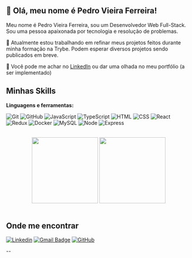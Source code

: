 ## :yellow_heart: Olá, meu nome é Pedro Vieira Ferreira!

Meu nome é Pedro Vieira Ferreira, sou um Desenvolvedor Web Full-Stack. Sou uma pessoa apaixonada por tecnologia e resolução de problemas.

🔭 Atualmente estou trabalhando em refinar meus projetos feitos durante minha formação na Trybe. Podem esperar diversos projetos sendo publicados em breve.

💬 Você pode me achar no <a href="https://www.linkedin.com/in/pedro-vieira-dev/">LinkedIn</a> ou dar uma olhada no <a>meu portfólio</a> (a ser implementado)

## Minhas Skills

**Linguagens e ferramentas:**
<div>

![Git](https://img.shields.io/badge/Git-E34F26?style=for-the-badge&logo=git&logoColor=white)
![GitHub](https://img.shields.io/badge/GitHub-100000?style=for-the-badge&logo=github&logoColor=white)
![JavaScript](https://img.shields.io/badge/JavaScript-F7DF1E?style=for-the-badge&logo=javascript&logoColor=black)
![TypeScript](https://img.shields.io/badge/TypeScript-007ACC?style=for-the-badge&logo=typescript&logoColor=white)
![HTML](https://img.shields.io/badge/HTML5-E34F26?style=for-the-badge&logo=html5&logoColor=white)
![CSS](https://img.shields.io/badge/CSS-239120?&style=for-the-badge&logo=css3&logoColor=white)
![React](https://img.shields.io/badge/React-20232A?style=for-the-badge&logo=react&logoColor=61DAFB)
![Redux](https://img.shields.io/badge/Redux-593D88?style=for-the-badge&logo=redux&logoColor=white)
![Docker](https://img.shields.io/badge/Docker-2496ED?style=for-the-badge&logo=docker&logoColor=white)
![MySQL](https://img.shields.io/badge/MySQL-00000F?style=for-the-badge&logo=mysql&logoColor=white)
![Node](https://img.shields.io/badge/Node.js-43853D?style=for-the-badge&logo=node.js&logoColor=white)
![Express](https://img.shields.io/badge/Express.js-404D59?style=for-the-badge)


</div>

<br>

<!-- GITHUB STATUS -->
<div align="center">
  <img height="180em" src="https://github-readme-stats.vercel.app/api?username=pedro-vieiraf&show_icons=true&theme=dark&include_all_commits=true&count_private=true"/>
  <img height="180em" src="https://github-readme-stats.vercel.app/api/top-langs/?username=pedro-vieiraf&layout=compact&langs_count=10&theme=dark"/>

  <!-- TEMAS: dark, radical, merko, gruvbox, tokyonight, onedark, cobalt, synthwave, highcontrast, dracula -->
</div>

<br>

## Onde me encontrar

[![Linkedin](https://img.shields.io/badge/-LinkedIn-blue?style=flat-square&logo=Linkedin&logoColor=white&link=https://www.linkedin.com/in/pedro-vieira-dev/)](https://www.linkedin.com/in/pedro-vieira-dev/)
[![Gmail Badge](https://img.shields.io/badge/-Gmail-FF0000?style=flat-square&labelColor=FF0000&logo=gmail&logoColor=white&link=pedrovieirafdev@gmail.com)](mailto:pedrovieirafdev@gmail.com)
[![GitHub](https://img.shields.io/github/followers/pedro-vieiraf?label=follow&style=social)](https://github.com/pedro-vieiraf)

--
<!--
**pedro-vieiraf/pedro-vieiraf** is a ✨ _special_ ✨ repository because its `README.md` (this file) appears on your GitHub profile.

Here are some ideas to get you started:

- 🔭 I’m currently working on ...
- 🌱 I’m currently learning ...
- 👯 I’m looking to collaborate on ...
- 🤔 I’m looking for help with ...
- 💬 Ask me about ...
- 📫 How to reach me: ...
- 😄 Pronouns: ...
- ⚡ Fun fact: ...
-->

